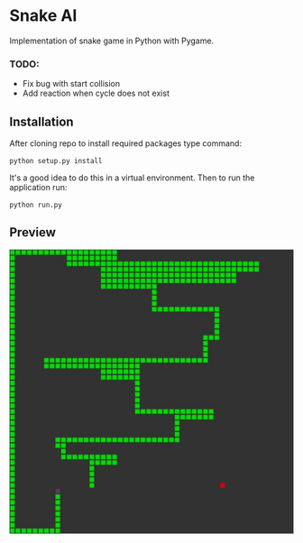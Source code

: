 # Snake AI
Implementation of snake game in Python with Pygame.

### TODO:
- Fix bug with start collision
- Add reaction when cycle does not exist

## Installation
After cloning repo to install required packages type command:
```
python setup.py install
```
It's a good idea to do this in a virtual environment.
Then to run the application run:
```
python run.py
```

## Preview
![Preview](preview.jpg)
